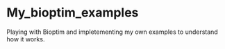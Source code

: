 # My_bioptim_examples
Playing with Bioptim and impletementing my own examples to understand how it works.
